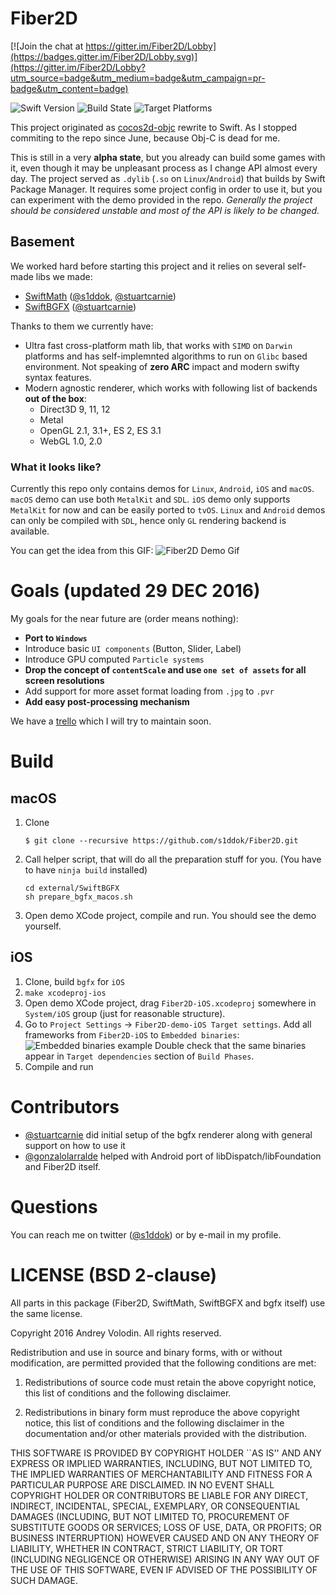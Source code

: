 # Fiber2D

[![Join the chat at https://gitter.im/Fiber2D/Lobby](https://badges.gitter.im/Fiber2D/Lobby.svg)](https://gitter.im/Fiber2D/Lobby?utm_source=badge&utm_medium=badge&utm_campaign=pr-badge&utm_content=badge)

![Swift Version](https://img.shields.io/badge/swift-4.0-green.svg?style=flat)
![Build State](https://img.shields.io/wercker/ci/wercker/docs.svg)
![Target Platforms](https://img.shields.io/badge/platform-iOS%20%7C%20tvOS%20%7C%20macOS%20%7C%20linux%20%7C%20Android%20-lightgrey.svg)

This project originated as [cocos2d-objc](https://github.com/cocos2d/cocos2d-objc) rewrite to Swift. As I stopped commiting to the repo since June, because Obj-C is dead for me. 

This is still in a very **alpha state**, but you already can build some games with it, even though it may be unpleasant process as I change API almost every day. The project served as `.dylib` (`.so` on `Linux`/`Android`) that builds by Swift Package Manager. It requires some project config in order to use it, but you can experiment with the demo provided in the repo.
*Generally the project should be considered unstable and most of the API is likely to be changed.*

## Basement 
We worked hard before starting this project and it relies on several self-made libs we made:
* [SwiftMath](https://github.com/SwiftGFX/SwiftMath) ([@s1ddok](https://github.com/s1ddok), [@stuartcarnie](https://github.com/stuartcarnie))
* [SwiftBGFX](https://github.com/SwiftGFX/SwiftBGFX) ([@stuartcarnie](https://github.com/stuartcarnie))

Thanks to them we currently have:
* Ultra fast cross-platform math lib, that works with `SIMD` on `Darwin` platforms and has self-implemnted algorithms to run on `Glibc` based environment. Not speaking of **zero ARC** impact and modern swifty syntax features.
* Modern agnostic renderer, which works with following list of backends **out of the box**:
  * Direct3D 9, 11, 12
  * Metal
  * OpenGL 2.1, 3.1+, ES 2, ES 3.1
  * WebGL 1.0, 2.0

### What it looks like?
Currently this repo only contains demos for `Linux`, `Android`, `iOS` and `macOS`. `macOS` demo can use both `MetalKit` and `SDL`. `iOS` demo only supports `MetalKit` for now and can be easily ported to `tvOS`. `Linux` and `Android` demos can only be compiled with `SDL`, hence only `GL` rendering backend is available.

You can get the idea from this GIF: 
![Fiber2D Demo Gif](http://imgur.com/CP6d9kT.gif)

# Goals (updated 29 DEC 2016)
My goals for the near future are (order means nothing):

* **Port to `Windows`**
* Introduce basic `UI components` (Button, Slider, Label)
* Introduce GPU computed `Particle systems` 
* **Drop the concept of `contentScale` and use `one set of assets` for all screen resolutions**
* Add support for more asset format loading from `.jpg` to `.pvr`
* **Add easy post-processing mechanism**

We have a [trello](https://trello.com/b/eUe8CkrW/fiber2d) which I will try to maintain soon.

# Build
## macOS
1. Clone

   ```$ git clone --recursive https://github.com/s1ddok/Fiber2D.git```

2. Call helper script, that will do all the preparation stuff for you. (You have to have `ninja build` installed)

   ```
   cd external/SwiftBGFX
   sh prepare_bgfx_macos.sh
   ```

3. Open demo XCode project, compile and run. You should see the demo yourself.

## iOS

1. Clone, build `bgfx` for `iOS`
2. ``` make xcodeproj-ios ```
3. Open demo XCode project, drag `Fiber2D-iOS.xcodeproj` somewhere in `System/iOS` group (just for reasonable structure).
4. Go to `Project Settings` -> `Fiber2D-demo-iOS Target settings`. Add all frameworks from `Fiber2D-iOS` to `Embedded binaries`:
![Embedded binaries example](https://i.gyazo.com/9be53aecedc25126a891d26554695c5a.png)
Double check that the same binaries appear in `Target dependencies` section of `Build Phases`.
5. Compile and run

# Contributors 

* [@stuartcarnie](https://github.com/stuartcarnie) did initial setup of the bgfx renderer along with general support on how to use it
* [@gonzalolarralde](https://github.com/gonzalolarralde) helped with Android port of libDispatch/libFoundation and Fiber2D itself.

# Questions

You can reach me on twitter ([@s1ddok](https://twitter.com/s1ddok)) or by e-mail in my profile.

# LICENSE (BSD 2-clause)

All parts in this package (Fiber2D, SwiftMath, SwiftBGFX and bgfx itself) use the same license. 

Copyright 2016 Andrey Volodin. All rights reserved.

Redistribution and use in source and binary forms, with or without
modification, are permitted provided that the following conditions are met:

   1. Redistributions of source code must retain the above copyright notice,
      this list of conditions and the following disclaimer.

   2. Redistributions in binary form must reproduce the above copyright
      notice, this list of conditions and the following disclaimer in the
      documentation and/or other materials provided with the distribution.

THIS SOFTWARE IS PROVIDED BY COPYRIGHT HOLDER ``AS IS'' AND ANY EXPRESS OR
IMPLIED WARRANTIES, INCLUDING, BUT NOT LIMITED TO, THE IMPLIED WARRANTIES OF
MERCHANTABILITY AND FITNESS FOR A PARTICULAR PURPOSE ARE DISCLAIMED. IN NO
EVENT SHALL COPYRIGHT HOLDER OR CONTRIBUTORS BE LIABLE FOR ANY DIRECT,
INDIRECT, INCIDENTAL, SPECIAL, EXEMPLARY, OR CONSEQUENTIAL DAMAGES
(INCLUDING, BUT NOT LIMITED TO, PROCUREMENT OF SUBSTITUTE GOODS OR SERVICES;
LOSS OF USE, DATA, OR PROFITS; OR BUSINESS INTERRUPTION) HOWEVER CAUSED AND
ON ANY THEORY OF LIABILITY, WHETHER IN CONTRACT, STRICT LIABILITY, OR TORT
(INCLUDING NEGLIGENCE OR OTHERWISE) ARISING IN ANY WAY OUT OF THE USE OF
THIS SOFTWARE, EVEN IF ADVISED OF THE POSSIBILITY OF SUCH DAMAGE.
